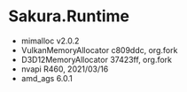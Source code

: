 # Sakura.Runtime

- mimalloc v2.0.2
- VulkanMemoryAllocator c809ddc, org.fork
- D3D12MemoryAllocator 37423ff, org.fork
- nvapi R460, 2021/03/16
- amd_ags 6.0.1